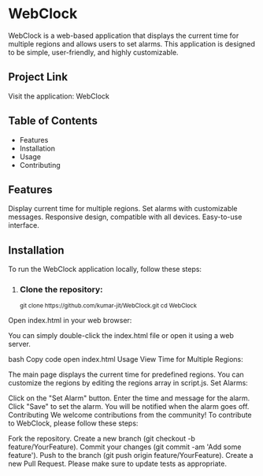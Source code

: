 <h1>WebClock</h1>

WebClock is a web-based application that displays the current time for multiple regions and allows users to set alarms. This application is designed to be simple, user-friendly, and highly customizable.

<h2>Project Link</h2>
Visit the application: WebClock

<h2>Table of Contents</h2>
<ul>
    <li>Features</li>
    <li>Installation</li>
    <li>Usage</li>
    <li>Contributing</li>
</ul>

<h2>Features</h2>
Display current time for multiple regions.
Set alarms with customizable messages.
Responsive design, compatible with all devices.
Easy-to-use interface.

<h2>Installation</h2>
To run the WebClock application locally, follow these steps:
<ol>
    <li>
        <h3>Clone the repository:</h3>
        <sub>git clone https://github.com/kumar-jit/WebClock.git
            cd WebClock 
        </sub>
    </li>
</ol>





Open index.html in your web browser:

You can simply double-click the index.html file or open it using a web server.

bash
Copy code
open index.html
Usage
View Time for Multiple Regions:

The main page displays the current time for predefined regions.
You can customize the regions by editing the regions array in script.js.
Set Alarms:

Click on the "Set Alarm" button.
Enter the time and message for the alarm.
Click "Save" to set the alarm. You will be notified when the alarm goes off.
Contributing
We welcome contributions from the community! To contribute to WebClock, please follow these steps:

Fork the repository.
Create a new branch (git checkout -b feature/YourFeature).
Commit your changes (git commit -am 'Add some feature').
Push to the branch (git push origin feature/YourFeature).
Create a new Pull Request.
Please make sure to update tests as appropriate.